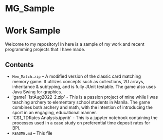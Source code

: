 # MG_Sample

# Work Sample

Welcome to my repository! In here is a sample of my work and recent programming projects that I have made. 

## Contents

- `Mem_Match.zip` – A modified version of the classic card matching memory game. It utilizes concepts such as collections, 2D arrays, inheritance & subtyping, and is fully JUnit testable. The game also uses Java Swing for graphics.
- 'game1-1stAug2022-2.zip' - This is a passion project of mine while I was teaching archery to elementary school students in Manila. The game combines both archery and math, with the intention of introducing the sport in an engaging, educational manner.
- 'CS1_TDRates Analysis.ipynb' - This is a jupyter notebook containing the processes used in a case study on preferential time deposit rates for BPI. 
- `README.md` – This file
